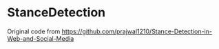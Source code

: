 # StanceDetection
Original code from https://github.com/prajwal1210/Stance-Detection-in-Web-and-Social-Media
